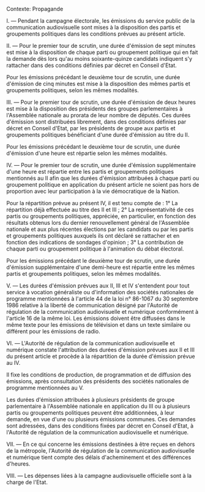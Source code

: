 Contexte: Propagande

I. — Pendant la campagne électorale, les émissions du service public de la communication audiovisuelle sont mises à la disposition des partis et groupements politiques dans les conditions prévues au présent article.

II. — Pour le premier tour de scrutin, une durée d'émission de sept minutes est mise à la disposition de chaque parti ou groupement politique qui en fait la demande dès lors qu'au moins soixante-quinze candidats indiquent s'y rattacher dans des conditions définies par décret en Conseil d'Etat.

Pour les émissions précédant le deuxième tour de scrutin, une durée d'émission de cinq minutes est mise à la disposition des mêmes partis et groupements politiques, selon les mêmes modalités.

III. — Pour le premier tour de scrutin, une durée d'émission de deux heures est mise à la disposition des présidents des groupes parlementaires à l'Assemblée nationale au prorata de leur nombre de députés. Ces durées d'émission sont distribuées librement, dans des conditions définies par décret en Conseil d'Etat, par les présidents de groupe aux partis et groupements politiques bénéficiant d'une durée d'émission au titre du II.

Pour les émissions précédant le deuxième tour de scrutin, une durée d'émission d'une heure est répartie selon les mêmes modalités.

IV. — Pour le premier tour de scrutin, une durée d'émission supplémentaire d'une heure est répartie entre les partis et groupements politiques mentionnés au II afin que les durées d'émission attribuées à chaque parti ou groupement politique en application du présent article ne soient pas hors de proportion avec leur participation à la vie démocratique de la Nation.

Pour la répartition prévue au présent IV, il est tenu compte de : 1° La répartition déjà effectuée au titre des II et III ; 2° La représentativité de ces partis ou groupements politiques, appréciée, en particulier, en fonction des résultats obtenus lors du dernier renouvellement général de l'Assemblée nationale et aux plus récentes élections par les candidats ou par les partis et groupements politiques auxquels ils ont déclaré se rattacher et en fonction des indications de sondages d'opinion ; 3° La contribution de chaque parti ou groupement politique à l'animation du débat électoral.

Pour les émissions précédant le deuxième tour de scrutin, une durée d'émission supplémentaire d'une demi-heure est répartie entre les mêmes partis et groupements politiques, selon les mêmes modalités.

V. — Les durées d'émission prévues aux II, III et IV s'entendent pour tout service à vocation généraliste ou d'information des sociétés nationales de programme mentionnées à l'article 44 de la loi n° 86-1067 du 30 septembre 1986 relative à la liberté de communication désigné par l'Autorité de régulation de la communication audiovisuelle et numérique conformément à l'article 16 de la même loi. Les émissions doivent être diffusées dans le même texte pour les émissions de télévision et dans un texte similaire ou différent pour les émissions de radio.

VI. — L'Autorité de régulation de la communication audiovisuelle et numérique constate l'attribution des durées d'émission prévues aux II et III du présent article et procède à la répartition de la durée d'émission prévue au IV.

Il fixe les conditions de production, de programmation et de diffusion des émissions, après consultation des présidents des sociétés nationales de programme mentionnées au V.

Les durées d'émission attribuées à plusieurs présidents de groupe parlementaire à l'Assemblée nationale en application du III ou à plusieurs partis ou groupements politiques peuvent être additionnées, à leur demande, en vue d'une ou plusieurs émissions communes. Ces demandes sont adressées, dans des conditions fixées par décret en Conseil d'Etat, à l'Autorité de régulation de la communication audiovisuelle et numérique.

VII. — En ce qui concerne les émissions destinées à être reçues en dehors de la métropole, l'Autorité de régulation de la communication audiovisuelle et numérique tient compte des délais d'acheminement et des différences d'heures.

VIII. — Les dépenses liées à la campagne audiovisuelle officielle sont à la charge de l'Etat.